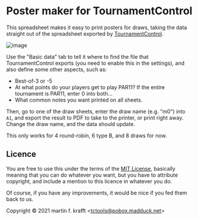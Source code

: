 # Poster maker for TournamentControl

This spreadsheet makes it easy to print posters for draws, taking the data
straight out of the spreadsheet exported by
[TournamentControl](https://tournamentcontrol.dtkapiti.co.nz/).

![image](https://user-images.githubusercontent.com/195073/134887076-4e7c83ef-f13b-49b7-9c54-f4c330df276d.png)

Use the "Basic data" tab to tell it where to find the file that
TournamentControl exports (you need to enable this in the settings), and also
define some other aspects, such as:

* Best-of-3 or -5
* At what points do your players get to play PAR11? If the entire tournament
    is PAR11, enter 0 into both…
* What common notes you want printed on all sheets.

Then, go to one of the draw sheets, enter the draw name (e.g. "m0") into `A1`,
and export the result to PDF to take to the printer, or print right away.
Change the draw name, and the data should update.

This only works for 4 round-robin, 6 type B, and 8 draws for now.

## Licence

You are free to use this under the terms of the [MIT
License](https://mit-license.org/), basically meaning that you can do whatever
you want, but you have to attribute copyright, and include a mention to this
licence in whatever you do.

Of course, if you have any improvements, it would be nice if you fed them back
to us.

Copyright © 2021 martin f. krafft <<tctools@pobox.madduck.net>>
